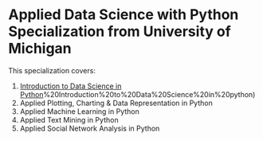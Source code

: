 # Applied Data Science with Python Specialization from University of Michigan

This specialization covers:

1) [Introduction to Data Science in Python](https://github.com/raofida75/Data-Science-Courses/tree/main/Coursera--Appied%20Data%20Science%20with%20Python%20Specialization/1)%20Introduction%20to%20Data%20Science%20in%20python)
2) Applied Plotting, Charting & Data Representation in Python
3) Applied Machine Learning in Python
4) Applied Text Mining in Python
5) Applied Social Network Analysis in Python
